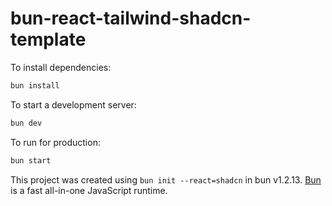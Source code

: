 # bun-react-tailwind-shadcn-template

To install dependencies:

```bash
bun install
```

To start a development server:

```bash
bun dev
```

To run for production:

```bash
bun start
```

This project was created using `bun init --react=shadcn` in bun v1.2.13. [Bun](https://bun.sh) is a fast all-in-one JavaScript runtime.
